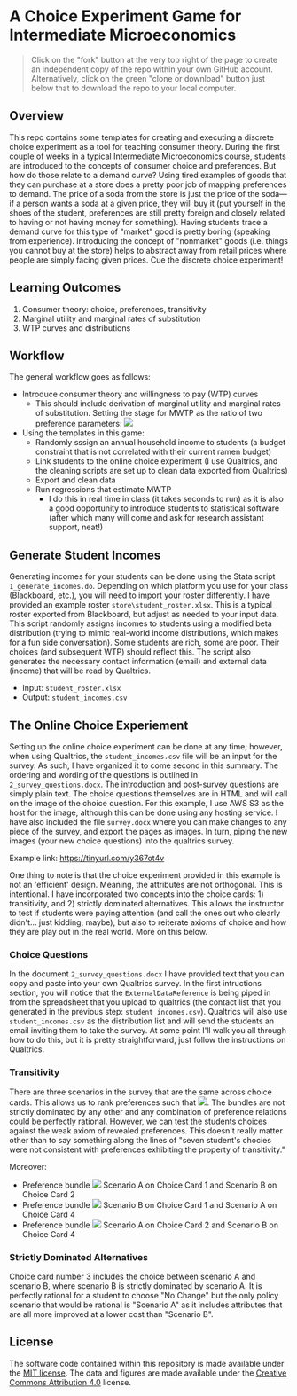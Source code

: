 # A Choice Experiment Game for Intermediate Microeconomics

> Click on the "fork" button at the very top right of the page to create an independent copy of the repo within your own GitHub account. Alternatively, click on the green "clone or download" button just below that to download the repo to your local computer.

## Overview

This repo contains some templates for creating and executing a discrete choice experiment as a tool for teaching consumer theory. During the first couple of weeks in a typical Intermediate Microeconomics course, students are introduced to the concepts of consumer choice and preferences. But how do those relate to a demand curve? Using tired examples of goods that they can purchase at a store does a pretty poor job of mapping preferences to demand. The price of a soda from the store is just the price of the soda—if a person wants a soda at a given price, they will buy it (put yourself in the shoes of the student, preferences are still pretty foreign and closely related to having or not having money for something). Having students trace a demand curve for this type of "market" good is pretty boring (speaking from experience). Introducing the concept of "nonmarket" goods (i.e. things you cannot buy at the store) helps to abstract away from retail prices where people are simply facing given prices. Cue the discrete choice experiment! 

## Learning Outcomes

1. Consumer theory: choice, preferences, transitivity
2. Marginal utility and marginal rates of substitution
4. WTP curves and distributions

## Workflow

The general workflow goes as follows: 

- Introduce consumer theory and willingness to pay (WTP) curves
  - This should include derivation of marginal utility and marginal rates of substitution. Setting the stage for MWTP as the ratio of two preference parameters: <img src="https://latex.codecogs.com/gif.latex?MU_{x}/MU_{\$}" /> 
- Using the templates in this game: 
  - Randomly sssign an annual household income to students (a budget constraint that is not correlated with their current ramen budget)
  - Link students to the online choice experiment (I use Qualtrics, and the cleaning scripts are set up to clean data exported from Qualtrics)
  - Export and clean data
  - Run regressions that estimate MWTP
    - I do this in real time in class (it takes seconds to run) as it is also a good opportunity to introduce students to statistical software (after which many will come and ask for research assistant support, neat!) 

## Generate Student Incomes 

Generating incomes for your students can be done using the Stata script `1_generate_incomes.do`. Depending on which platform you use for your class (Blackboard, etc.), you will need to import your roster differently. I have provided an example roster `store\student_roster.xlsx`. This is a typical roster exported from Blackboard, but adjust as needed to your input data. This script randomly assigns incomes to students using a modified beta distribution (trying to mimic real-world income distributions, which makes for a fun side conversation). Some students are rich, some are poor. Their choices (and subsequent WTP) should reflect this. The script also generates the necessary contact information (email) and external data (income) that will be read by Qualtrics. 

- Input: `student_roster.xlsx`
- Output: `student_incomes.csv`

## The Online Choice Experiement

Setting up the online choice experiment can be done at any time; however, when using Qualtrics, the `student_incomes.csv` file will be an input for the survey. As such, I have organized it to come second in this summary. The ordering and wording of the questions is outlined in `2_survey_questions.docx`. The introduction and post-survey questions are simply plain text. The choice questions themselves are in HTML and will call on the image of the choice question. For this example, I use AWS S3 as the host for the image, although this can be done using any hosting service. I have also included the file `survey.docx` where you can make changes to any piece of the survey, and export the pages as images. In turn, piping the new images (your new choice questions) into the qualtrics survey. 

Example link: https://tinyurl.com/y367ot4v

One thing to note is that the choice experiment provided in this example is not an 'efficient' design. Meaning, the attributes are not orthogonal. This is intentional. I have incorporated two concepts into the choice cards: 1) transitivity, and 2) strictly dominated alternatives. This allows the instructor to test if students were paying attention (and call the ones out who clearly didn't... just kidding, maybe), but also to reiterate axioms of choice and how they are play out in the real world. More on this below. 

### Choice Questions

In the document `2_survey_questions.docx` I have provided text that you can copy and paste into your own Qualtrics survey. In the first intructions section, you will notice that the `ExternalDataReference` is being piped in from the spreadsheet that you upload to qualtrics (the contact list that you generated in the previous step: `student_incomes.csv`). Qualtrics will also use `student_incomes.csv` as the distribution list and will send the students an email inviting them to take the survey. At some point I'll walk you all through how to do this, but it is pretty straightforward, just follow the instructions on Qualtrics.

### Transitivity

There are three scenarios in the survey that are the same across choice cards. This allows us to rank preferences such that <img src="https://latex.codecogs.com/gif.latex?A\succsim%20B\succsim%20C" />. The bundles are not strictly dominated by any other and any combination of preference relations could be perfectly rational. However, we can test the students choices against the weak axiom of revealed preferences. This doesn't really matter other than to say something along the lines of "seven student's chocies were not consistent with preferences exhibiting the property of transitivity."

Moreover: 

  - Preference bundle <img src="https://latex.codecogs.com/gif.latex?A="/> Scenario A on Choice Card 1 and Scenario B on Choice Card 2
  - Preference bundle <img src="https://latex.codecogs.com/gif.latex?B="/> Scenario B on Choice Card 1 and Scenario A on Choice Card 4
  - Preference bundle <img src="https://latex.codecogs.com/gif.latex?C="/> Scenario A on Choice Card 2 and Scenario B on Choice Card 4

 ### Strictly Dominated Alternatives

Choice card number 3 includes the choice between scenario A and scenario B, where scenario B is strictly dominated by scenario A. It is perfectly rational for a student to choose "No Change" but the only policy scenario that would be rational is "Scenario A" as it includes attributes that are all more improved at a lower cost than "Scenario B". 

## License

The software code contained within this repository is made available under the [MIT license](http://opensource.org/licenses/mit-license.php). The data and figures are made available under the [Creative Commons Attribution 4.0](https://creativecommons.org/licenses/by/4.0/) license.
